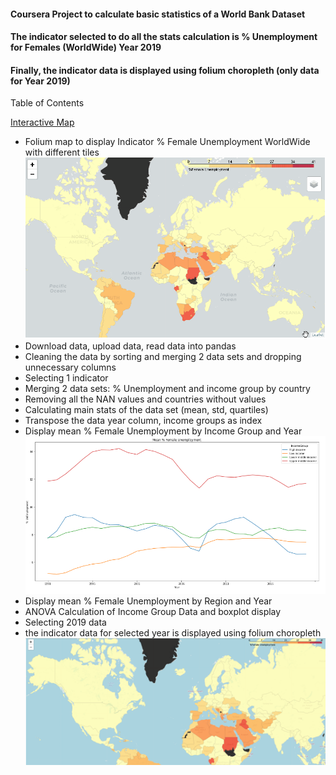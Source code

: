 
#### Coursera Project to calculate basic statistics of a World Bank Dataset
#### The indicator selected to do all the stats calculation is % Unemployment for Females (WorldWide) Year 2019
#### Finally, the indicator data is displayed using folium choropleth (only data for Year 2019)
Table of Contents


<a href="https://panditadata.com/worldss1.html" class="button">Interactive Map</a>

<ul>
<li>Folium map to display Indicator % Female Unemployment WorldWide with different tiles</li>
<a href="#" class="image featured"><img src="images/IM.gif" alt="" /></a>
<li>Download data, upload data, read data into pandas</li>
<li>Cleaning the data by sorting and merging 2 data sets and dropping unnecessary columns</li>
<li>Selecting 1 indicator </li>
<li>Merging 2 data sets: % Unemployment and income group by country </li>
<li> Removing all the NAN values and countries without values </li>
<li> Calculating main stats of the data set (mean, std, quartiles) </li>
<li> Transpose the data year column, income groups as index </li>
<li> Display mean % Female Unemployment by Income Group and Year </li>
<img src="images/Mean Unemployment.PNG"/>
<li> Display mean % Female Unemployment by Region and Year </li>
<li> ANOVA Calculation of Income Group Data and boxplot display</li>  
<li> Selecting 2019 data </li>  
<li> the indicator data for selected year is displayed using folium choropleth </li>
<img src="images/map.PNG"/>
</ul>


